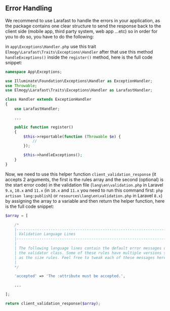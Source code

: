 ## Error Handling

We recommend to use Larafast to handle the errors in your application, as the package contains one clear structure to send the response back to the client side (mobile app, third party system, web app ...etc) so in order for you to do so, you have to do the following:


in `app\Exceptions\Handler.php` use this trait `Elmogy\Larafast\Traits\Exceptions\Handler` after that use this method `handleExceptions()` inside the `register()` method, here is the full code snippet:

```php
namespace App\Exceptions;

use Illuminate\Foundation\Exceptions\Handler as ExceptionHandler;
use Throwable;
use Elmogy\Larafast\Traits\Exceptions\Handler as LarafastHandler;

class Handler extends ExceptionHandler
{
    use LarafastHandler;

    ...

    public function register()
    {
        $this->reportable(function (Throwable $e) {
            //
        });

        $this->handleExceptions();
    }
}
```

Now, we need to use this helper function `client_validation_response` (it accepts 2 arguments, the first is the rules array and the second (optional) is the start error code) in the validation file (`lang\en\validation.php` in Laravel `9.x`, `10.x` and `11.x` (in `10.x` and `11.x` you need to run this command first: `php artisan lang:publish`) or `resources\lang\en\validation.php` in Laravel `8.x`) by assigning the array to a variable and then return the helper function, here is the full code snippet:

```php
$array = [

    /*
    |--------------------------------------------------------------------------
    | Validation Language Lines
    |--------------------------------------------------------------------------
    |
    | The following language lines contain the default error messages used by
    | the validator class. Some of these rules have multiple versions such
    | as the size rules. Feel free to tweak each of these messages here.
    |
    */

    'accepted' => 'The :attribute must be accepted.',

    ...

];

return client_validation_response($array);
```
